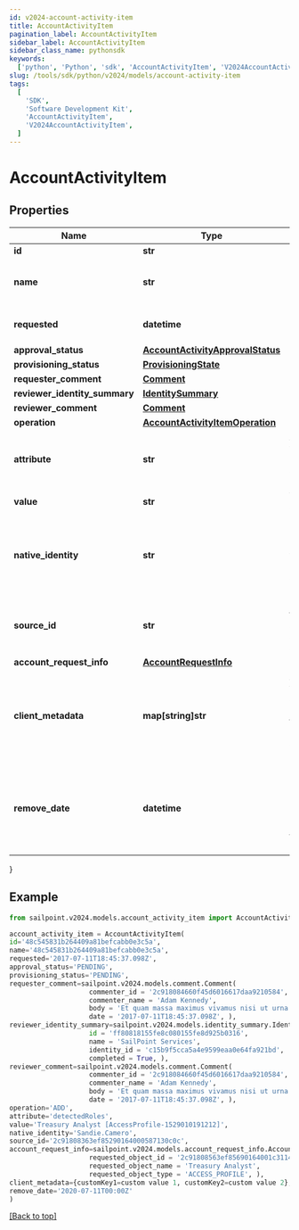 ```yaml
---
id: v2024-account-activity-item
title: AccountActivityItem
pagination_label: AccountActivityItem
sidebar_label: AccountActivityItem
sidebar_class_name: pythonsdk
keywords:
  ['python', 'Python', 'sdk', 'AccountActivityItem', 'V2024AccountActivityItem']
slug: /tools/sdk/python/v2024/models/account-activity-item
tags:
  [
    'SDK',
    'Software Development Kit',
    'AccountActivityItem',
    'V2024AccountActivityItem',
  ]
---
```


# AccountActivityItem

## Properties

| Name | Type | Description | Notes |
| --- | --- | --- | --- |
| **id** | **str** | Item id | [optional] |
| **name** | **str** | Human-readable display name of item | [optional] |
| **requested** | **datetime** | Date and time item was requested | [optional] |
| **approval_status** | [**AccountActivityApprovalStatus**](account-activity-approval-status) |  | [optional] |
| **provisioning_status** | [**ProvisioningState**](provisioning-state) |  | [optional] |
| **requester_comment** | [**Comment**](comment) |  | [optional] |
| **reviewer_identity_summary** | [**IdentitySummary**](identity-summary) |  | [optional] |
| **reviewer_comment** | [**Comment**](comment) |  | [optional] |
| **operation** | [**AccountActivityItemOperation**](account-activity-item-operation) |  | [optional] |
| **attribute** | **str** | Attribute to which account activity applies | [optional] |
| **value** | **str** | Value of attribute | [optional] |
| **native_identity** | **str** | Native identity in the target system to which the account activity applies | [optional] |
| **source_id** | **str** | Id of Source to which account activity applies | [optional] |
| **account_request_info** | [**AccountRequestInfo**](account-request-info) |  | [optional] |
| **client_metadata** | **map[string]str** | Arbitrary key-value pairs, if any were included in the corresponding access request item | [optional] |
| **remove_date** | **datetime** | The date the role or access profile or entitlement is no longer assigned to the specified identity. | [optional] |

}

## Example

```python
from sailpoint.v2024.models.account_activity_item import AccountActivityItem

account_activity_item = AccountActivityItem(
id='48c545831b264409a81befcabb0e3c5a',
name='48c545831b264409a81befcabb0e3c5a',
requested='2017-07-11T18:45:37.098Z',
approval_status='PENDING',
provisioning_status='PENDING',
requester_comment=sailpoint.v2024.models.comment.Comment(
                    commenter_id = '2c918084660f45d6016617daa9210584',
                    commenter_name = 'Adam Kennedy',
                    body = 'Et quam massa maximus vivamus nisi ut urna tincidunt metus elementum erat.',
                    date = '2017-07-11T18:45:37.098Z', ),
reviewer_identity_summary=sailpoint.v2024.models.identity_summary.IdentitySummary(
                    id = 'ff80818155fe8c080155fe8d925b0316',
                    name = 'SailPoint Services',
                    identity_id = 'c15b9f5cca5a4e9599eaa0e64fa921bd',
                    completed = True, ),
reviewer_comment=sailpoint.v2024.models.comment.Comment(
                    commenter_id = '2c918084660f45d6016617daa9210584',
                    commenter_name = 'Adam Kennedy',
                    body = 'Et quam massa maximus vivamus nisi ut urna tincidunt metus elementum erat.',
                    date = '2017-07-11T18:45:37.098Z', ),
operation='ADD',
attribute='detectedRoles',
value='Treasury Analyst [AccessProfile-1529010191212]',
native_identity='Sandie.Camero',
source_id='2c91808363ef85290164000587130c0c',
account_request_info=sailpoint.v2024.models.account_request_info.AccountRequestInfo(
                    requested_object_id = '2c91808563ef85690164001c31140c0c',
                    requested_object_name = 'Treasury Analyst',
                    requested_object_type = 'ACCESS_PROFILE', ),
client_metadata={customKey1=custom value 1, customKey2=custom value 2},
remove_date='2020-07-11T00:00Z'
)

```

[[Back to top]](#)

